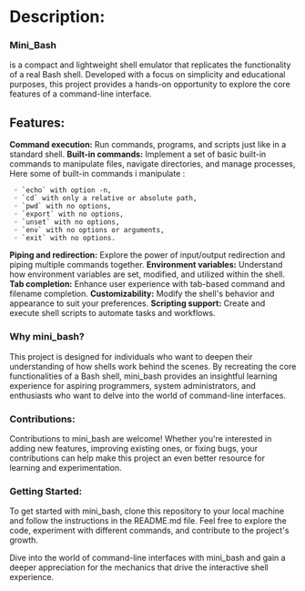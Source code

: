 # Description:

### Mini_Bash
is a compact and lightweight shell emulator that replicates the functionality of a real Bash shell. Developed with a focus on simplicity and educational purposes, this project provides a hands-on opportunity to explore the core features of a command-line interface.

## Features:

**Command execution:** Run commands, programs, and scripts just like in a standard shell.
**Built-in commands:** Implement a set of basic built-in commands to manipulate files, navigate directories, and manage processes, Here some of built-in commands i manipulate :

  	 ◦ `echo` with option -n,
 	 ◦ `cd` with only a relative or absolute path,
  	 ◦ `pwd` with no options,
   	 ◦ `export` with no options,
	 ◦ `unset` with no options,
	 ◦ `env` with no options or arguments,
	 ◦ `exit` with no options.

**Piping and redirection:** Explore the power of input/output redirection and piping multiple commands together.
**Environment variables:** Understand how environment variables are set, modified, and utilized within the shell.
**Tab completion:** Enhance user experience with tab-based command and filename completion.
**Customizability:** Modify the shell's behavior and appearance to suit your preferences.
**Scripting support:** Create and execute shell scripts to automate tasks and workflows.

### Why mini_bash?
This project is designed for individuals who want to deepen their understanding of how shells work behind the scenes. By recreating the core functionalities of a Bash shell, mini_bash provides an insightful learning experience for aspiring programmers, system administrators, and enthusiasts who want to delve into the world of command-line interfaces.


### Contributions:
Contributions to mini_bash are welcome! Whether you're interested in adding new features, improving existing ones, or fixing bugs, your contributions can help make this project an even better resource for learning and experimentation.


### Getting Started:
To get started with mini_bash, clone this repository to your local machine and follow the instructions in the README.md file. Feel free to explore the code, experiment with different commands, and contribute to the project's growth.


Dive into the world of command-line interfaces with mini_bash and gain a deeper appreciation for the mechanics that drive the interactive shell experience.
